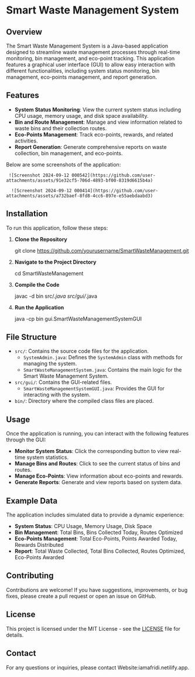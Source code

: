 # Smart Waste Management System

## Overview

The Smart Waste Management System is a Java-based application designed to streamline waste management processes through real-time monitoring, bin management, and eco-point tracking. This application features a graphical user interface (GUI) to allow easy interaction with different functionalities, including system status monitoring, bin management, eco-points management, and report generation.

## Features

- **System Status Monitoring**: View the current system status including CPU usage, memory usage, and disk space availability.
- **Bin and Route Management**: Manage and view information related to waste bins and their collection routes.
- **Eco-Points Management**: Track eco-points, rewards, and related activities.
- **Report Generation**: Generate comprehensive reports on waste collection, bin management, and eco-points.

 
Below are some screenshots of the application:

     ![Screenshot 2024-09-12 000542](https://github.com/user-attachments/assets/91e32cf5-706d-4893-bf00-8319d6615b4a) 
   
      ![Screenshot 2024-09-12 000414](https://github.com/user-attachments/assets/a732baef-8fd8-4cc6-897e-e55aebdaabd3)
   

## Installation

To run this application, follow these steps:

1. **Clone the Repository**
    
    git clone https://github.com/yourusername/SmartWasteManagement.git
    
2. **Navigate to the Project Directory**
    
    cd SmartWasteManagement
    
3. **Compile the Code**
    
    javac -d bin src/*.java src/gui/*.java
    
4. **Run the Application**
    
    java -cp bin gui.SmartWasteManagementSystemGUI
    

## File Structure

- `src/`: Contains the source code files for the application.
  - `SystemAdmin.java`: Defines the `SystemAdmin` class with methods for managing the system.
  - `SmartWasteManagementSystem.java`: Contains the main logic for the Smart Waste Management System.
- `src/gui/`: Contains the GUI-related files.
  - `SmartWasteManagementSystemGUI.java`: Provides the GUI for interacting with the system.
- `bin/`: Directory where the compiled class files are placed.

## Usage

Once the application is running, you can interact with the following features through the GUI:

- **Monitor System Status**: Click the corresponding button to view real-time system statistics.
- **Manage Bins and Routes**: Click to see the current status of bins and routes.
- **Manage Eco-Points**: View information about eco-points and rewards.
- **Generate Reports**: Generate and view reports based on system data.

## Example Data

The application includes simulated data to provide a dynamic experience:
- **System Status**: CPU Usage, Memory Usage, Disk Space
- **Bin Management**: Total Bins, Bins Collected Today, Routes Optimized
- **Eco-Points Management**: Total Eco-Points, Points Awarded Today, Rewards Distributed
- **Report**: Total Waste Collected, Total Bins Collected, Routes Optimized, Eco-Points Awarded

## Contributing

Contributions are welcome! If you have suggestions, improvements, or bug fixes, please create a pull request or open an issue on GitHub.

## License

This project is licensed under the MIT License - see the [LICENSE](LICENSE) file for details.

## Contact

For any questions or inquiries, please contact Website:iamafridi.netilify.app.

